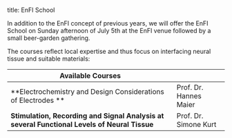 title: EnFI School


In addition to the EnFI concept of previous years, we will offer the EnFI School on Sunday afternoon of July 5th at the EnFI venue followed by a small beer-garden gathering.   

The courses reflect local expertise and thus focus on interfacing neural tissue and suitable materials:

|Available Courses                                                                       |                     |   
|--------------------------------------------------------------------------------------- |---------------------|   
|**Electrochemistry and Design Considerations of Electrodes **                               | Prof. Dr. Hannes Maier|  
|**Stimulation, Recording and Signal Analysis at several Functional Levels of Neural Tissue**| Prof. Dr. Simone Kurt|  

